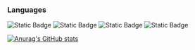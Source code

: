 ### Languages
![Static Badge](https://img.shields.io/badge/python-mine?style=for-the-badge&logo=Python&color=yellow)
![Static Badge](https://img.shields.io/badge/javascript-mine?style=for-the-badge&logo=JavaScript&color=blue)
![Static Badge](https://img.shields.io/badge/GoLang-mine?style=for-the-badge&logo=Go&color=white)
![Static Badge](https://img.shields.io/badge/java-mine?style=for-the-badge&logo=openjdk&logoColor=yellow&color=darkblue)

[![Anurag's GitHub stats](https://github-readme-stats.vercel.app/api?username=C0m0n)](https://github.com/C0m0n/github-readme-stats)
<!--
**C0m0n/C0m0n** is a ✨ _special_ ✨ repository because its `README.md` (this file) appears on your GitHub profile.

Here are some ideas to get you started:

- 🔭 I’m currently working on ...
- 🌱 I’m currently learning ...
- 👯 I’m looking to collaborate on ...
- 🤔 I’m looking for help with ...
- 💬 Ask me about ...
- 📫 How to reach me: ...
- 😄 Pronouns: ...
- ⚡ Fun fact: ...
-->
